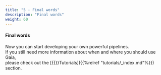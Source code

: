 ```yaml
---
title: "5 - Final words"
description: "Final words"
weight: 60
---
```


#### Final words

Now you can start developing your own powerful pipelines. <br />
If you still need more information about when and where you should use Gaia, <br />
please check out the [{{<icon circle-arrow-right>}}Tutorials]({{%relref "tutorials/_index.md"%}}) section.

